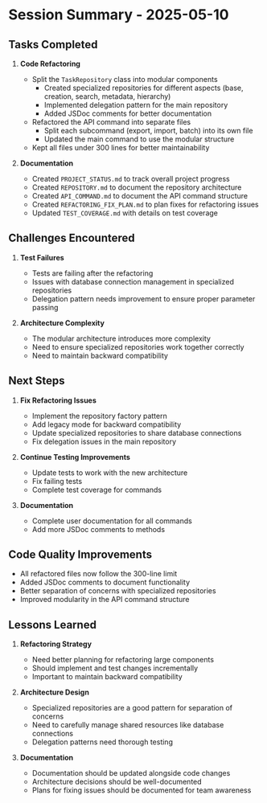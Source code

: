 # Session Summary - 2025-05-10

## Tasks Completed

1. **Code Refactoring**
   - Split the `TaskRepository` class into modular components
     - Created specialized repositories for different aspects (base, creation, search, metadata, hierarchy)
     - Implemented delegation pattern for the main repository
     - Added JSDoc comments for better documentation
   - Refactored the API command into separate files
     - Split each subcommand (export, import, batch) into its own file
     - Updated the main command to use the modular structure
   - Kept all files under 300 lines for better maintainability

2. **Documentation**
   - Created `PROJECT_STATUS.md` to track overall project progress
   - Created `REPOSITORY.md` to document the repository architecture
   - Created `API_COMMAND.md` to document the API command structure
   - Created `REFACTORING_FIX_PLAN.md` to plan fixes for refactoring issues
   - Updated `TEST_COVERAGE.md` with details on test coverage

## Challenges Encountered

1. **Test Failures**
   - Tests are failing after the refactoring
   - Issues with database connection management in specialized repositories
   - Delegation pattern needs improvement to ensure proper parameter passing

2. **Architecture Complexity**
   - The modular architecture introduces more complexity
   - Need to ensure specialized repositories work together correctly
   - Need to maintain backward compatibility

## Next Steps

1. **Fix Refactoring Issues**
   - Implement the repository factory pattern
   - Add legacy mode for backward compatibility
   - Update specialized repositories to share database connections
   - Fix delegation issues in the main repository

2. **Continue Testing Improvements**
   - Update tests to work with the new architecture
   - Fix failing tests
   - Complete test coverage for commands

3. **Documentation**
   - Complete user documentation for all commands
   - Add more JSDoc comments to methods

## Code Quality Improvements

- All refactored files now follow the 300-line limit
- Added JSDoc comments to document functionality
- Better separation of concerns with specialized repositories
- Improved modularity in the API command structure

## Lessons Learned

1. **Refactoring Strategy**
   - Need better planning for refactoring large components
   - Should implement and test changes incrementally
   - Important to maintain backward compatibility

2. **Architecture Design**
   - Specialized repositories are a good pattern for separation of concerns
   - Need to carefully manage shared resources like database connections
   - Delegation patterns need thorough testing

3. **Documentation**
   - Documentation should be updated alongside code changes
   - Architecture decisions should be well-documented
   - Plans for fixing issues should be documented for team awareness